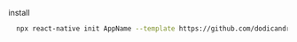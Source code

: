 install

```bash
  npx react-native init AppName --template https://github.com/dodicandra/react-native-ts-expo-template.git
```
